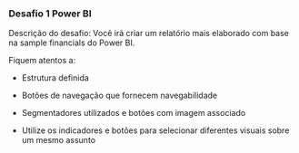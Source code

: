 ### Desafio 1 Power BI

Descrição do desafio: Você irá criar um relatório mais elaborado com base na sample financials do Power BI.

Fiquem atentos a: 

* Estrutura definida 

* Botões de navegação que fornecem navegabilidade 

* Segmentadores utilizados e botões com imagem associado 

* Utilize os indicadores e botões para selecionar diferentes visuais sobre um mesmo assunto 

 